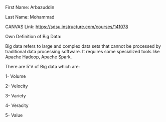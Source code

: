 First Name: Arbazuddin

Last Name: Mohammad

CANVAS Link: https://sdsu.instructure.com/courses/141078

Own Definition of Big Data:

Big data refers to large and complex data sets that cannot be processed by traditional data processing software. It requires some specialized tools like Apache Hadoop, Apache Spark. 

There are 5'V of Big data which are:

1- Volume

2- Velocity

3- Variety

4- Veracity

5- Value
